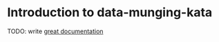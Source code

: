 # Introduction to data-munging-kata

TODO: write [great documentation](http://jacobian.org/writing/what-to-write/)

